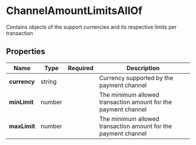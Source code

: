# ChannelAmountLimitsAllOf

Contains objects of the support currencies and its respective limits per transaction

## Properties

| Name | Type | Required | Description |
| ------------ | ------------- | ------------- | ------------- |
| **currency** | string |  | Currency supported by the payment channel |
**minLimit** | number |  | The minimum allowed transaction amount for the payment channel |
**maxLimit** | number |  | The minimum allowed transaction amount for the payment channel |


